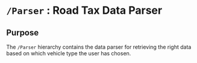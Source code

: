 # `/Parser` : Road Tax Data Parser

## Purpose

The `/Parser` hierarchy contains the data parser for retrieving the right data based on which vehicle type the user has chosen.